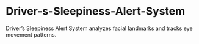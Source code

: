 # Driver-s-Sleepiness-Alert-System
Driver’s Sleepiness Alert System analyzes facial landmarks and tracks eye movement patterns.
